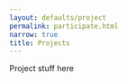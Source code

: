 ```yaml
---
layout: defaults/project
permalink: participate.html
narrow: true
title: Projects
---
```


Project stuff here
